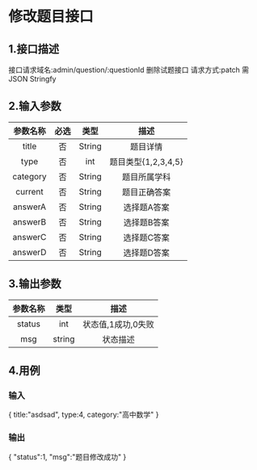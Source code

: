 # 修改题目接口

## 1.接口描述

接口请求域名:admin/question/:questionId
删除试题接口
请求方式:patch
需JSON Stringfy

## 2.输入参数

|  参数名称  | 必选  |  类型  |         描述         |
| :-------: | :---: | :----: | :------------------: |
| title | 否 | String | 题目详情 |
| type | 否 | int | 题目类型{1,2,3,4,5} |
| category | 否 | String | 题目所属学科 |
| current | 否 | String | 题目正确答案 |
| answerA | 否 | String | 选择题A答案 |
| answerB | 否 | String | 选择题B答案 |
| answerC | 否 | String | 选择题C答案 |
| answerD | 否 | String | 选择题D答案 |

## 3.输出参数

|  参数名称  |  类型  |         描述         |
| :-------: | :----: | :------------------: |
| status | int | 状态值,1成功,0失败 |
| msg | string | 状态描述 |

## 4.用例

### 输入

{
    title:"asdsad",
    type:4,
    category:"高中数学"
}

### 输出

{
    "status":1,
    "msg":"题目修改成功"
}

